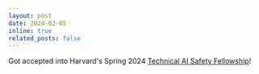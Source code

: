 ```yaml
---
layout: post
date: 2024-02-05
inline: true
related_posts: false
---
```


 Got accepted into Harvard's Spring 2024 [Technical AI Safety Fellowship](https://haist.ai/)!
